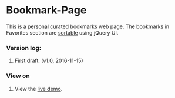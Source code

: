 # Bookmark-Page

This is a personal curated bookmarks web page. The bookmarks in Favorites section are [sortable](https://jqueryui.com/sortable/) using jQuery UI.

### Version log:
1. First draft. (v1.0, 2016-11-15)

### View on
1. View the [live demo](https://jinnrw.github.io/Bookmark-Page).

